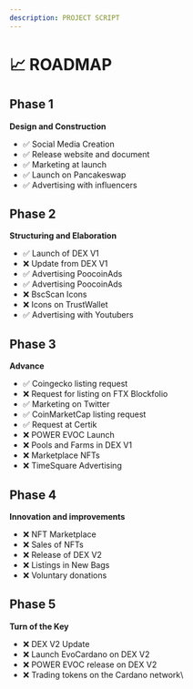 ```yaml
---
description: PROJECT SCRIPT
---
```


# 📈 ROADMAP

## **Phase 1**

**Design and Construction**

* ✅ Social Media Creation
* ✅ Release website and document
* ✅ Marketing at launch
* ✅ Launch on Pancakeswap
* ✅ Advertising with influencers

## **Phase 2**

**Structuring and Elaboration**

* ✅ Launch of DEX V1
* ❌ Update from DEX V1
* ✅ Advertising PoocoinAds
* ✅ Advertising PoocoinAds
* ❌ BscScan Icons
* ❌ Icons on TrustWallet
* ✅ Advertising with Youtubers

## **Phase 3**

**Advance**

* ✅ Coingecko listing request
* ❌ Request for listing on FTX Blockfolio
* ✅ Marketing on Twitter
* ✅ CoinMarketCap listing request
* ✅ Request at Certik
* ❌ POWER EVOC Launch
* ❌ Pools and Farms in DEX V1
* ❌ Marketplace NFTs
*   ❌ TimeSquare Advertising



## **Phase 4**

**Innovation and improvements**

* ❌ NFT Marketplace
* ❌ Sales of NFTs
* ❌ Release of DEX V2
* ❌ Listings in New Bags
* ❌ Voluntary donations

## **Phase 5**

**Turn of the Key**

* ❌ DEX V2 Update
* ❌ Launch EvoCardano on DEX V2
* ❌ POWER EVOC release on DEX V2
* ❌ Trading tokens on the Cardano network\
